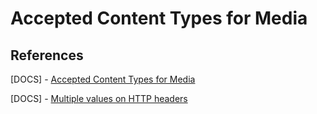 # Accepted Content Types for Media

## References

[DOCS] - [Accepted Content Types for Media
](https://www.twilio.com/docs/sms/accepted-mime-types)

[DOCS] - [Multiple values on HTTP headers](https://stackoverflow.com/questions/32667075/multiple-values-on-http-headers)

